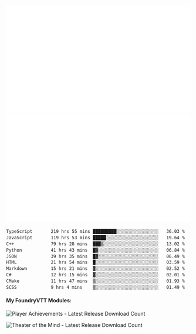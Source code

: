 
![](https://raw.githubusercontent.com/eddiedover/ghstats/master/generated/overview.svg)
![](https://raw.githubusercontent.com/eddiedover/ghstats/master/generated/languages.svg)

<!--START_SECTION:waka-->

```txt
TypeScript       219 hrs 55 mins █████████░░░░░░░░░░░░░░░░   36.03 %
JavaScript       119 hrs 53 mins █████░░░░░░░░░░░░░░░░░░░░   19.64 %
C++              79 hrs 28 mins  ███▒░░░░░░░░░░░░░░░░░░░░░   13.02 %
Python           41 hrs 43 mins  █▓░░░░░░░░░░░░░░░░░░░░░░░   06.84 %
JSON             39 hrs 35 mins  █▓░░░░░░░░░░░░░░░░░░░░░░░   06.49 %
HTML             21 hrs 54 mins  █░░░░░░░░░░░░░░░░░░░░░░░░   03.59 %
Markdown         15 hrs 21 mins  ▓░░░░░░░░░░░░░░░░░░░░░░░░   02.52 %
C#               12 hrs 15 mins  ▓░░░░░░░░░░░░░░░░░░░░░░░░   02.01 %
CMake            11 hrs 47 mins  ▒░░░░░░░░░░░░░░░░░░░░░░░░   01.93 %
SCSS             9 hrs 4 mins    ▒░░░░░░░░░░░░░░░░░░░░░░░░   01.49 %
```

<!--END_SECTION:waka-->

#### My FoundryVTT Modules:

  ![Player Achievements - Latest Release Download Count](https://img.shields.io/badge/dynamic/json?label=Player%20Achievements%20-%20Downloads@latest&query=assets%5B1%5D.download_count&url=https%3A%2F%2Fapi.github.com%2Frepos%2FEddieDover%2Ffvtt-player-achievements%2Freleases%2Flatest)

  ![Theater of the Mind - Latest Release Download Count](https://img.shields.io/badge/dynamic/json?label=Theater%20Of%20The%20Mind%20-%20Downloads@latest&query=assets%5B1%5D.download_count&url=https%3A%2F%2Fapi.github.com%2Frepos%2FEddieDover%2Ftheater-of-the-mind%2Freleases%2Flatest)

<a rel="me" href="https://techhub.social/@EddieDover"></a>

